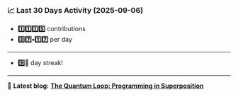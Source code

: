 <!--START_STATS-->
### 📈 Last 30 Days Activity (2025-09-06)  
- **1️⃣1️⃣1️⃣5️⃣** contributions  
- **3️⃣7️⃣•1️⃣7️⃣** per day
---
- **9️⃣🎱** day streak!
---
📝 **Latest blog:** [**The Quantum Loop: Programming in Superposition**](https://andriak.com/blog/quantum-loop)
<!--END_STATS-->
